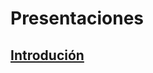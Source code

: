 # Presentaciones

## [Introdución](https://htmlpreview.github.io/?https://github.com/agusnieto77/Sem-UBA/blob/master/presentaciones/Sem-UBA_01.html#/Sem-UBA)

<!--## [Web Scraping I](https://htmlpreview.github.io/?https://github.com/agusnieto77/Sem-UBA/blob/master/presentaciones/Sem-UBA_02.html#/Sem-UBA)

## [Web Scraping II](https://htmlpreview.github.io/?https://github.com/agusnieto77/Sem-UBA/blob/master/presentaciones/Sem-UBA_03.html#/Sem-UBA)

## [Web Scraping III](https://htmlpreview.github.io/?https://github.com/agusnieto77/Sem-UBA/blob/master/presentaciones/Sem-UBA_04.html#/Sem-UBA)

## [Web Scraping IV](https://htmlpreview.github.io/?https://github.com/agusnieto77/Sem-UBA/blob/master/presentaciones/Sem-UBA_05.html#/Sem-UBA)-->
